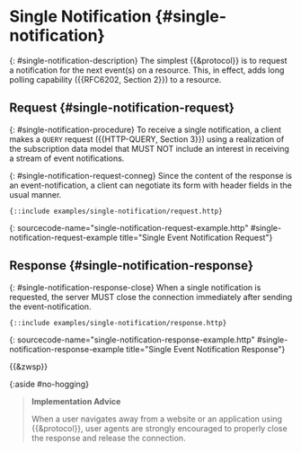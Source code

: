 # Single Notification {#single-notification}

{: #single-notification-description}
The simplest {{&protocol}} is to request a notification for the next event(s) on a resource. This, in effect, adds long polling capability ({{RFC6202, Section 2}}) to a resource.

## Request {#single-notification-request}

{: #single-notification-procedure}
To receive a single notification, a client makes a `QUERY` request ({{HTTP-QUERY, Section 3}}) using a realization of the subscription data model that MUST NOT include an interest in receiving a stream of event notifications.

{: #single-notification-request-conneg}
Since the content of the response is an event-notification, a client can negotiate its form with header fields in the usual manner.

~~~ http-message
{::include examples/single-notification/request.http}
~~~
{: sourcecode-name="single-notification-request-example.http" #single-notification-request-example title="Single Event Notification Request"}

## Response {#single-notification-response}

{: #single-notification-response-close}
When a single notification is requested, the server MUST close the connection immediately after sending the event-notification.

~~~ http-message
{::include examples/single-notification/response.http}
~~~
{: sourcecode-name="single-notification-response-example.http" #single-notification-response-example title="Single Event Notification Response"}

{{&zwsp}}

{:aside #no-hogging}
> **Implementation Advice**
>
> When a user navigates away from a website or an application using {{&protocol}}, user agents are strongly encouraged to properly close the response and release the connection.
